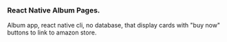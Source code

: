 ### React Native Album Pages.

Album app, react native cli, no database, that display cards with "buy now" buttons to link to amazon store. 
